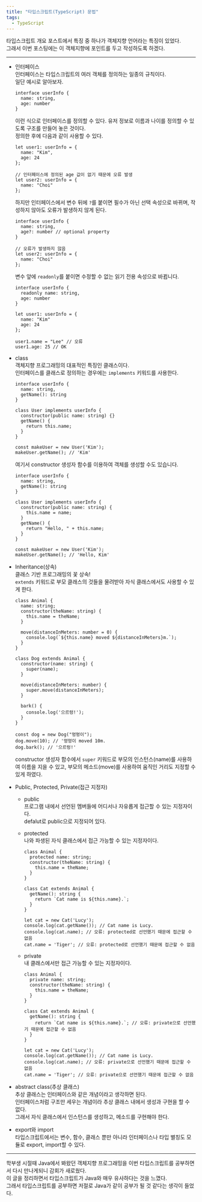 ```yaml
---
title: "타입스크립트(TypeScript) 문법"
tags:
  - TypeScript
---
```


타입스크립트 개요 포스트에서 특징 중 하나가 객체지향 언어라는 특징이 있었다.  
그래서 이번 포스팅에는 이 객체지향에 포인트를 두고 작성하도록 하겠다.  

----------------------------------------------------------------

- 인터페이스  
  인터페이스는 타입스크립트의 여러 객체를 정의하는 일종의 규칙이다.  
  일단 예시로 알아보자.  
  
  ```
  interface userInfo {
    name: string,
    age: number
  }
  ```
  
  이런 식으로 인터페이스를 정의할 수 있다. 유저 정보로 이름과 나이를 정의할 수 있도록 구조를 만들어 놓은 것이다.  
  정의한 후에 다음과 같이 사용할 수 있다.  
  
  ```
  let user1: userInfo = {
    name: "Kim",
    age: 24
  };
  
  // 인터페이스에 정의된 age 값이 없기 때문에 오류 발생
  let user2: userInfo = {
    name: "Choi"
  };
  ```
  
  하지만 인터페이스에서 변수 뒤에 `?`를 붙이면 필수가 아닌 선택 속성으로 바뀌며, 작성하지 않아도 오류가 발생하지 않게 된다.  
  
  ```
  interface userInfo {
    name: string,
    age?: number // optional property
  }
  
  // 오류가 발생하지 않음
  let user2: userInfo = {
    name: "Choi"
  };
  ```
  
  변수 앞에 `readonly`를 붙이면 수정할 수 없는 읽기 전용 속성으로 바뀝니다.  
  
  ```
  interface userInfo {
    readonly name: string,
    age: number
  }
  
  let user1: userInfo = {
    name: "Kim"
    age: 24
  };
  
  user1.name = "Lee" // 오류
  user1.age: 25 // OK
  ```
  
- class  
  객체지향 프로그래밍의 대표적인 특징인 클래스이다.  
  인터페이스를 클래스로 정의하는 경우에는 `implements` 키워드를 사용한다.  
  
  ```
  interface userInfo {
    name: string,
    getName(): string
  }

  class User implements userInfo {
    constructor(public name: string) {}
    getName() {
      return this.name;
    }
  }

  const makeUser = new User('Kim');
  makeUser.getName(); // 'Kim'
  ```
  
  여기서 constructor 생성자 함수를 이용하여 객체를 생성할 수도 있습니다.  
  
  ```
  interface userInfo {
    name: string,
    getName(): string
  }

  class User implements userInfo {
    constructor(public name: string) {
      this.name = name;
    }
    getName() {
      return "Hello, " + this.name;
    }
  }

  const makeUser = new User('Kim');
  makeUser.getName(); // 'Hello, Kim'
  ```
  
- Inheritance(상속)  
  클래스 기반 프로그래밍의 꽃 상속!  
  `extends` 키워드로 부모 클래스의 것들을 물려받아 자식 클래스에서도 사용할 수 있게 한다.  
  
  ```
  class Animal {
    name: string;
    constructor(theName: string) {
      this.name = theName;
    }
    
    move(distanceInMeters: number = 0) {
      console.log(`${this.name} moved ${distanceInMeters}m.`);
    }
  }

  class Dog extends Animal {
    constructor(name: string) {
      super(name);
    }
    
    move(distanceInMeters: number) {
      super.move(distanceInMeters);
    }
    
    bark() {
      console.log('으르렁!');
    }
  }

  const dog = new Dog("멍멍이");
  dog.move(10); // '멍멍이 moved 10m.
  dog.bark(); // '으르렁!'
  ```
  
  constructor 생성자 함수에서 `super` 키워드로 부모의 인스턴스(name)를 사용하여 이름을 지을 수 있고, 부모의 메소드(move)를 사용하여 움직인 거리도 지정할 수 있게 하였다.  
  
- Public, Protected, Private(접근 지정자)  
  + public  
    프로그램 내에서 선언된 멤버들에 어디서나 자유롭게 접근할 수 있는 지정자이다.  
    defalut로 public으로 지정되어 있다.  
  
  + protected  
    나와 파생된 자식 클래스에서 접근 가능할 수 있는 지정자이다.  
    
    ```
    class Animal {
      protected name: string;
      constructor(theName: string) {
        this.name = theName;
      }
    }

    class Cat extends Animal {
      getName(): string {
        return `Cat name is ${this.name}.`;
      }
    }
    
    let cat = new Cat('Lucy');
    console.log(cat.getName()); // Cat name is Lucy.
    console.log(cat.name); // 오류: protected로 선언했기 때문에 접근할 수 없음
    cat.name = 'Tiger'; // 오류: protected로 선언했기 때문에 접근할 수 없음
    ```
    
  + private  
    내 클래스에서만 접근 가능할 수 있는 지정자이다.  
    
    ```
    class Animal {
      private name: string;
      constructor(theName: string) {
        this.name = theName;
      }
    }

    class Cat extends Animal {
      getName(): string {
        return `Cat name is ${this.name}.`; // 오류: private으로 선언했기 때문에 접근할 수 없음
      }
    }
    
    let cat = new Cat('Lucy');
    console.log(cat.getName()); // Cat name is Lucy.
    console.log(cat.name); // 오류: private으로 선언했기 때문에 접근할 수 없음
    cat.name = 'Tiger'; // 오류: private으로 선언했기 때문에 접근할 수 없음
    ```
    
- abstract class(추상 클래스)  
  추상 클래스는 인터페이스와 같은 개념이라고 생각하면 된다.  
  인터페이스처럼 구조만 세우는 개념이라 추상 클래스 내에서 생성과 구현을 할 수 없다.  
  그래서 자식 클래스에서 인스턴스를 생성하고, 메소드를 구현해야 한다.  
  
- export와 import  
  타입스크립트에서는 변수, 함수, 클래스 뿐만 아니라 인터페이스나 타입 별칭도 모듈로 export, import할 수 있다.  
  
-----------------------------------------------------------------------

학부생 시절때 Java에서 봐왔던 객체지향 프로그래밍을 이번 타입스크립트를 공부하면서 다시 만나게되니 감회가 새로웠다.  
이 글을 정리하면서 타입스크립트가 Java와 매우 유사하다는 것을 느꼈다.  
그래서 타입스크립트를 공부하면 저절로 Java가 같이 공부가 될 것 같다는 생각이 들었다.  
